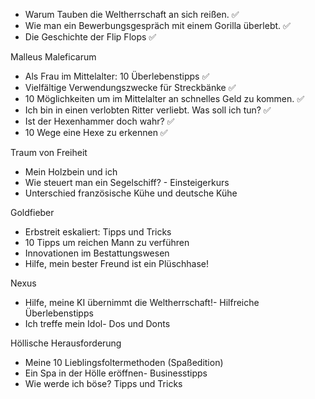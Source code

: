 - Warum Tauben die Weltherrschaft an sich reißen. ✅
- Wie man ein Bewerbungsgespräch mit einem Gorilla überlebt. ✅
- Die Geschichte der Flip Flops ✅

Malleus Maleficarum

- Als Frau im Mittelalter: 10 Überlebenstipps ✅
- Vielfältige Verwendungszwecke für Streckbänke ✅
- 10 Möglichkeiten um im Mittelalter an schnelles Geld zu kommen. ✅
- Ich bin in einen verlobten Ritter verliebt. Was soll ich tun? ✅
- Ist der Hexenhammer doch wahr? ✅
- 10 Wege eine Hexe zu erkennen ✅

Traum von Freiheit

- Mein Holzbein und ich
- Wie steuert man ein Segelschiff? - Einsteigerkurs
- Unterschied französische Kühe und deutsche Kühe

Goldfieber

- Erbstreit eskaliert: Tipps und Tricks
- 10 Tipps um reichen Mann zu verführen
- Innovationen im Bestattungswesen
- Hilfe, mein bester Freund ist ein Plüschhase!

Nexus

- Hilfe, meine KI übernimmt die Weltherrschaft!- Hilfreiche Überlebenstipps
- Ich treffe mein Idol- Dos und Donts

Höllische Herausforderung

- Meine 10 Lieblingsfoltermethoden (Spaßedition)
- Ein Spa in der Hölle eröffnen- Businesstipps
- Wie werde ich böse? Tipps und Tricks
